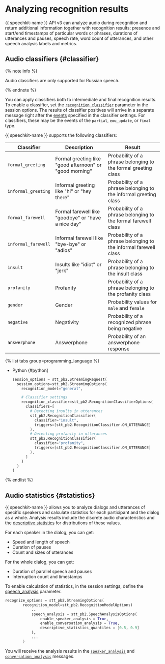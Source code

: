# Analyzing recognition results

{{ speechkit-name }} API v3 can analyze audio during recognition and return additional information together with recognition results: presence and start/end timestamps of particular words or phrases, durations of utterances and pauses, speech rate, word count of utterances, and other speech analysis labels and metrics.

## Audio classifiers {#classifier}

{% note info %}

Audio classifiers are only supported for Russian speech.

{% endnote %}

You can apply classifiers both to intermediate and final recognition results. To enable a classifier, set the [`recognition_classifier`](../stt-v3/api-ref/grpc/Recognizer/recognizeStreaming.md#speechkit.stt.v3.RecognitionClassifierOptions) parameter in the session options. The results of classifier positives will arrive in a separate message right after the [events](../stt-v3/api-ref/grpc/Recognizer/recognizeStreaming.md#speechkit.stt.v3.StreamingResponse) specified in the classifier settings. For classifiers, these may be the events of the `partial`, `eou_update`, or `final` type.

{{ speechkit-name }} supports the following classifiers:

| Classifier | Description | Result |
|---|---|---|
| `formal_greeting` | Formal greeting like "good afternoon" or "good morning" | Probability of a phrase belonging to the formal greeting class |
| `informal_greeting` | Informal greeting like "hi" or "hey there" | Probability of a phrase belonging to the informal greeting class |
| `formal_farewell` | Formal farewell like "goodbye" or "have a nice day" | Probability of a phrase belonging to the formal farewell class |
| `informal_farewell` | Informal farewell like "bye-bye" or "adios" | Probability of a phrase belonging to the informal farewell class |
| `insult` | Insults like "idiot" or "jerk" | Probability of a phrase belonging to the insult class |
| `profanity` | Profanity | Probability of a phrase belonging to the profanity class |
| `gender` | Gender | Probability values for `male` and `female` |
| `negative` | Negativity | Probability of a recognized phrase being negative |
| `answerphone` | Answerphone | Probability of an answerphone response |

{% list tabs group=programming_language %}

- Python {#python}

  ```python
  session_options = stt_pb2.StreamingRequest(
    session_options=stt_pb2.StreamingOptions(
      recognition_model="general",

      # Classifier settings
      recognition_classifier=stt_pb2.RecognitionClassifierOptions(
        classifiers=[
          # Detecting insults in utterances
          stt_pb2.RecognitionClassifier(
            classifier="insult",
            triggers=[stt_pb2.RecognitionClassifier.ON_UTTERANCE]
          ),
          # Detecting profanity in utterances
          stt_pb2.RecognitionClassifier(
            classifier="profanity",
            triggers=[stt_pb2.RecognitionClassifier.ON_UTTERANCE]
          ),
        ]
      )
    )
  )
  ```

{% endlist %}


## Audio statistics {#statistics}

{{ speechkit-name }} allows you to analyze dialogs and utterances of specific speakers and calculate statistics for each participant and the dialog as a whole. Analysis results include the discrete audio characteristics and the [descriptive statistics](../stt-v3/api-ref/grpc/Recognizer/recognizeStreaming.md#speechkit.stt.v3.DescriptiveStatistics) for distributions of these values.

For each speaker in the dialog, you can get:

* Speed and length of speech
* Duration of pauses
* Count and sizes of utterances

For the whole dialog, you can get:

* Duration of parallel speech and pauses
* Interruption count and timestamps

To enable calculation of statistics, in the session settings, define the [speech_analysis](../stt-v3/api-ref/grpc/Recognizer/recognizeStreaming.md#speechkit.stt.v3.SpeechAnalysisOptions) parameter.

```python
recognize_options = stt_pb2.StreamingOptions(
        recognition_model=stt_pb2.RecognitionModelOptions(
            ..
            speech_analysis = stt_pb2.SpeechAnalysisOptions(
                enable_speaker_analysis = True,
                enable_conversation_analysis = True,
                descriptive_statistics_quantiles = [0.5, 0.9]
            ),
            ...
        )
```

You will receive the analysis results in the [`speaker_analysis`](../stt-v3/api-ref/grpc/Recognizer/recognizeStreaming.md#speechkit.stt.v3.SpeakerAnalysis) and [`conversation_analysis`](../stt-v3/api-ref/grpc/Recognizer/recognizeStreaming.md#speechkit.stt.v3.ConversationAnalysis) messages.

